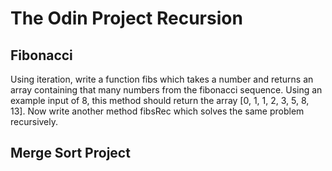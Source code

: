 # The Odin Project Recursion

## Fibonacci

Using iteration, write a function fibs which takes a number and returns an array containing that many numbers from the fibonacci sequence. Using an example input of 8, this method should return the array [0, 1, 1, 2, 3, 5, 8, 13].
Now write another method fibsRec which solves the same problem recursively.

## Merge Sort Project
